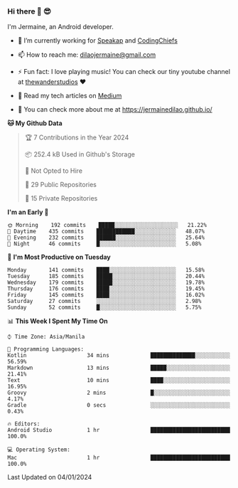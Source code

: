 ### Hi there 👋 😎
I'm Jermaine, an Android developer.

- 🔭 I’m currently working for [Speakap](https://www.speakap.com/) and [CodingChiefs](https://codingchiefs.com/en/)

- 📫 How to reach me: dilaojermaine@gmail.com

- ⚡ Fun fact: I love playing music! You can check our tiny youtube channel at [thewanderstudios](https://www.youtube.com/thewanderstudios) ♥️

- 📖 Read my tech articles on [Medium](https://jermainedilao.medium.com/)

- 👀 You can check more about me at https://jermainedilao.github.io/

<!--
**jermainedilao/jermainedilao** is a ✨ _special_ ✨ repository because its `README.md` (this file) appears on your GitHub profile.

Here are some ideas to get you started:

- 🔭 I’m currently working on ...
- 🌱 I’m currently learning ...
- 👯 I’m looking to collaborate on ...
- 🤔 I’m looking for help with ...
- 💬 Ask me about ...
- 📫 How to reach me: ...
- 😄 Pronouns: ...
- ⚡ Fun fact: ...
-->

<!--START_SECTION:waka-->
**🐱 My Github Data** 

> 🏆 7 Contributions in the Year 2024
 > 
> 📦 252.4 kB Used in Github's Storage 
 > 
> 🚫 Not Opted to Hire
 > 
> 📜 29 Public Repositories 
 > 
> 🔑 15 Private Repositories  
 > 
**I'm an Early 🐤** 

```text
🌞 Morning    192 commits    █████░░░░░░░░░░░░░░░░░░░░   21.22% 
🌆 Daytime    435 commits    ████████████░░░░░░░░░░░░░   48.07% 
🌃 Evening    232 commits    ██████░░░░░░░░░░░░░░░░░░░   25.64% 
🌙 Night      46 commits     █░░░░░░░░░░░░░░░░░░░░░░░░   5.08%

```
📅 **I'm Most Productive on Tuesday** 

```text
Monday       141 commits    ████░░░░░░░░░░░░░░░░░░░░░   15.58% 
Tuesday      185 commits    █████░░░░░░░░░░░░░░░░░░░░   20.44% 
Wednesday    179 commits    █████░░░░░░░░░░░░░░░░░░░░   19.78% 
Thursday     176 commits    ████░░░░░░░░░░░░░░░░░░░░░   19.45% 
Friday       145 commits    ████░░░░░░░░░░░░░░░░░░░░░   16.02% 
Saturday     27 commits     ░░░░░░░░░░░░░░░░░░░░░░░░░   2.98% 
Sunday       52 commits     █░░░░░░░░░░░░░░░░░░░░░░░░   5.75%

```


📊 **This Week I Spent My Time On** 

```text
⌚︎ Time Zone: Asia/Manila

💬 Programming Languages: 
Kotlin                   34 mins             ██████████████░░░░░░░░░░░   56.59% 
Markdown                 13 mins             █████░░░░░░░░░░░░░░░░░░░░   21.41% 
Text                     10 mins             ████░░░░░░░░░░░░░░░░░░░░░   16.95% 
Groovy                   2 mins              █░░░░░░░░░░░░░░░░░░░░░░░░   4.17% 
Gradle                   0 secs              ░░░░░░░░░░░░░░░░░░░░░░░░░   0.43%

🔥 Editors: 
Android Studio           1 hr                █████████████████████████   100.0%

💻 Operating System: 
Mac                      1 hr                █████████████████████████   100.0%

```


 Last Updated on 04/01/2024
<!--END_SECTION:waka-->
